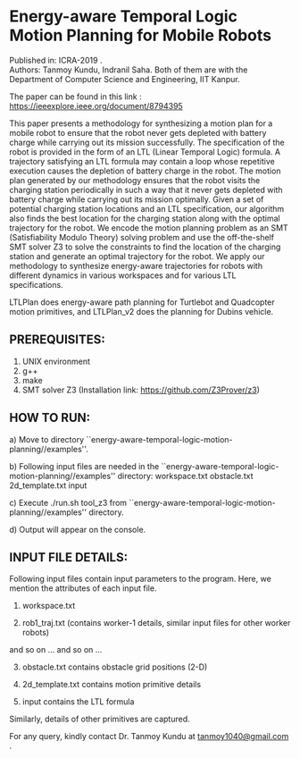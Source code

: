 # Energy-aware Temporal Logic Motion Planning for Mobile Robots

Published in: ICRA-2019 .  
Authors: Tanmoy Kundu, Indranil Saha. Both of them are with the Department of Computer Science and Engineering, IIT Kanpur.

The paper can be found in this link : https://ieeexplore.ieee.org/document/8794395

This paper presents a methodology for synthesizing a motion plan for a mobile robot to ensure that the robot
never gets depleted with battery charge while carrying out its
mission successfully. The specification of the robot is provided
in the form of an LTL (Linear Temporal Logic) formula. A
trajectory satisfying an LTL formula may contain a loop whose
repetitive execution causes the depletion of battery charge in the
robot. The motion plan generated by our methodology ensures
that the robot visits the charging station periodically in such
a way that it never gets depleted with battery charge while
carrying out its mission optimally. Given a set of potential
charging station locations and an LTL specification, our algorithm also finds the best location for the charging station
along with the optimal trajectory for the robot. We encode
the motion planning problem as an SMT (Satisfiability Modulo
Theory) solving problem and use the off-the-shelf SMT solver
Z3 to solve the constraints to find the location of the charging
station and generate an optimal trajectory for the robot. We
apply our methodology to synthesize energy-aware trajectories
for robots with different dynamics in various workspaces and
for various LTL specifications.

LTLPlan does energy-aware path planning for Turtlebot and Quadcopter motion primitives, and LTLPlan\_v2 does the planning for Dubins vehicle.

PREREQUISITES:
--------------
1. UNIX environment
2. g++
3. make
4. SMT solver Z3 (Installation link: https://github.com/Z3Prover/z3)

HOW TO RUN:
-----------
a) Move to directory  ``energy-aware-temporal-logic-motion-planning/<approach-name>/examples''.

b) Following input files are needed in the ``energy-aware-temporal-logic-motion-planning/<approach-name>/examples'' directory:
     workspace.txt  obstacle.txt  2d_template.txt input

c) Execute  ./run.sh tool\_z3  from ``energy-aware-temporal-logic-motion-planning/<approach-name>/examples'' directory.

d) Output will appear on the console.

INPUT FILE DETAILS:
------------
Following input files contain input parameters to the program. Here, we mention the attributes of each input file.

1. workspace.txt
<max x coordinate>
<max y coordinate>
<no. of worker robots>
<original hyperloop length>
<max. recharge amount per unit time>
<no. of recharger robots>


2. rob1_traj.txt (contains worker-1 details, similar input files for other worker robots)
<full charge amount>
<no. of trajectory points>
<position of trajectory point 1>
<position of trajectory point 2> 
and so on ...
<charge cost for moving from point-1 to point-2>
<charge cost for moving from point-2 to point-3>
and so on ...


3. obstacle.txt contains obstacle grid positions (2-D)


4. 2d_template.txt contains motion primitive details
<primitive id>
<initial velocity>
<final velocity>
<displacement of [x, y] distance from current position>
<cost of applying this primitive>
<time required to apply this primitive>
<swath locations from the current location, while applied>

5. input contains the LTL formula 

Similarly, details of other primitives are captured.

For any query, kindly contact Dr. Tanmoy Kundu at tanmoy1040@gmail.com .
